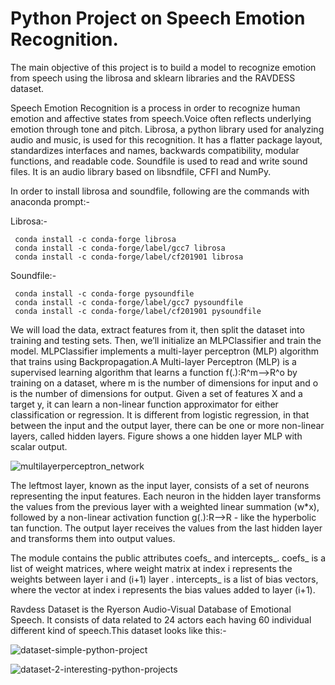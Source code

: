 # Python Project on Speech Emotion Recognition.
The main objective of this project is to build a model to recognize emotion from speech using the librosa and sklearn libraries and the RAVDESS dataset.


Speech Emotion Recognition is a process in order to recognize human emotion and affective states from speech.Voice often reflects underlying emotion through tone and pitch.
Librosa, a python library used for analyzing audio and music, is used for this recognition. It has a flatter package layout, standardizes interfaces and names, backwards compatibility, modular functions, and readable code. Soundfile is used to read and write sound files. It is an audio library based on libsndfile, CFFI and NumPy.


In order to install librosa and soundfile, following are the commands with anaconda prompt:-

  Librosa:-
  
     conda install -c conda-forge librosa
     conda install -c conda-forge/label/gcc7 librosa
     conda install -c conda-forge/label/cf201901 librosa
     
  Soundfile:-
  
     conda install -c conda-forge pysoundfile
     conda install -c conda-forge/label/gcc7 pysoundfile
     conda install -c conda-forge/label/cf201901 pysoundfile


We will load the data, extract features from it, then split the dataset into training and testing sets. Then, we’ll initialize an MLPClassifier and train the model.
MLPClassifier implements a multi-layer perceptron (MLP) algorithm that trains using Backpropagation.A Multi-layer Perceptron (MLP) is a supervised learning algorithm that learns a function f(.):R^m-->R^o by training on a dataset, where m is the number of dimensions for input and  o is the number of dimensions for output. Given a set of features X and a target y, it can learn a non-linear function approximator for either classification or regression. It is different from logistic regression, in that between the input and the output layer, there can be one or more non-linear layers, called hidden layers. Figure shows a one hidden layer MLP with scalar output.


![multilayerperceptron_network](https://user-images.githubusercontent.com/54469035/68450930-be15fb80-0212-11ea-8e3b-1a75e3981704.png)

The leftmost layer, known as the input layer, consists of a set of neurons representing the input features. Each neuron in the hidden layer transforms the values from the previous layer with a weighted linear summation (w*x), followed by a non-linear activation function  g(.):R-->R - like the hyperbolic tan function. The output layer receives the values from the last hidden layer and transforms them into output values.

The module contains the public attributes coefs_ and intercepts_. coefs_ is a list of weight matrices, where weight matrix at index i represents the weights between layer i and (i+1) layer . intercepts_ is a list of bias vectors, where the vector at index i represents the bias values added to layer (i+1).

Ravdess Dataset is the Ryerson Audio-Visual Database of Emotional Speech. It consists of data related to 24 actors each having 60 individual different kind of speech.This dataset looks like this:-


![dataset-simple-python-project](https://user-images.githubusercontent.com/54469035/68451694-c15eb680-0215-11ea-8d80-152e65fc593b.png)


![dataset-2-interesting-python-projects](https://user-images.githubusercontent.com/54469035/68451756-fa972680-0215-11ea-8877-073d083fc060.png)

